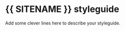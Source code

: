 {{ SITENAME }} styleguide
=========================

Add some clever lines here to describe your styleguide.
